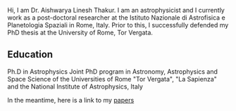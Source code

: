 

Hi, I am Dr. Aishwarya Linesh Thakur. I am an astrophysicist and I currently work as a post-doctoral researcher at the Istituto Nazionale di Astrofisica e Planetologia Spaziali in Rome, Italy.
Prior to this, I successfully defended my PhD thesis at the University of Rome, Tor Vergata.

## Education

Ph.D in Astrophysics 
Joint PhD program in Astronomy, Astrophysics and Space Science of the Universities of Rome "Tor Vergata", "La Sapienza" and the National Institute of Astrophysics, Italy


In the meantime, here is a link to my [papers](https://ui.adsabs.harvard.edu/search/q=orcid%3A0000-0001-9354-2308&sort=date%20desc%2C%20bibcode%20desc&p_=0)
